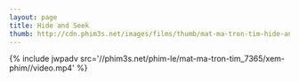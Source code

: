 ```yaml
---
layout: page
title: Hide and Seek
thumb: http://cdn.phim3s.net/images/films/thumb/mat-ma-tron-tim-hide-and-seek-2013.jpg
---
```

{% include jwpadv src='//phim3s.net/phim-le/mat-ma-tron-tim_7365/xem-phim//video.mp4' %}